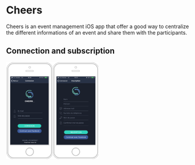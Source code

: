 # Cheers
Cheers is an event management iOS app that offer a good way to centralize the different informations of an event and share them with the participants.

<h2>Connection and subscription</h2>
<img src="ReadMeContent/connexion.png" width = 25% align="left"/>
<img src="ReadMeContent/inscription.png" width = 25% align="left"/>

